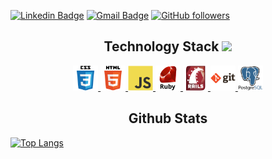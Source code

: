 
[![Linkedin Badge](https://img.shields.io/badge/-KyleMiller-blue?style=flat-square&logo=Linkedin&logoColor=white&link=https://www.linkedin.com/in/kyleshigerumiller/)](https://www.linkedin.com/in/kyleshigerumiller/) 
[![Gmail Badge](https://img.shields.io/badge/-millerkyle85-c14438?style=flat-square&logo=Gmail&logoColor=white&link=mailto:millerkyle85@gmail.com)](mailto:millerkyle85@gmail.com)
[![GitHub followers](https://img.shields.io/github/followers/kylemiller13?style=social)](https://www.github.com/kylemiller13) 
<h2 align="center">Technology Stack <img src="https://media.giphy.com/media/mGcNjsfWAjY5AEZNw6/giphy.gif" width="50"> </h2> 
<p align="center"> <a href="https://www.w3schools.com/css/" target="_blank"> <img src="https://raw.githubusercontent.com/devicons/devicon/master/icons/css3/css3-original-wordmark.svg" alt="css3" width="40" height="40"/> </a>
<a href="https://www.w3.org/html/" target="_blank"> <img src="https://raw.githubusercontent.com/devicons/devicon/master/icons/html5/html5-original-wordmark.svg" alt="html5" width="40" height="40"/> </a> 
<a href="https://developer.mozilla.org/en-US/docs/Web/JavaScript" target="_blank"> <img src="https://raw.githubusercontent.com/devicons/devicon/master/icons/javascript/javascript-original.svg" alt="javascript" width="40" height="40"/> </a> 
<a href="https://www.ruby-lang.org/en/" target="_blank"> <img src="https://raw.githubusercontent.com/devicons/devicon/master/icons/ruby/ruby-original-wordmark.svg" alt="ruby" width="40" height="40"/></a><a href="https://rubyonrails.org/" target="_blank"> <img src="https://raw.githubusercontent.com/devicons/devicon/master/icons/rails/rails-original-wordmark.svg" alt="rails" width="40" height="40"/> </a> 
<a href="https://www.w3schools.com/git/" target="_blank"> <img src="https://raw.githubusercontent.com/devicons/devicon/master/icons/git/git-original-wordmark.svg" alt="git" width="40" height="40"/> </a><a href="https://www.postgresguide.com/utilities/psql/" target="_blank"> <img src="https://raw.githubusercontent.com/devicons/devicon/master/icons/postgresql/postgresql-original-wordmark.svg" alt="postgresql" width="40" height="40"/> </a>  </p>

<h2 align="center">Github Stats </h2>

[![Top Langs](https://github-readme-stats.vercel.app/api/top-langs/?username=kylemiller13&layout=compact&theme=tokyonight)](https://github.com/kylemiller13/github-readme-stats)


